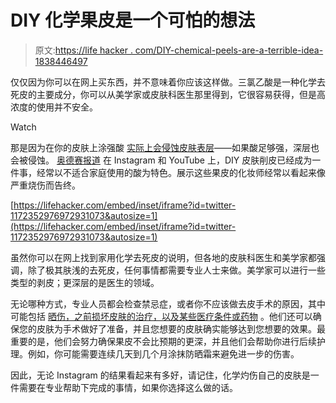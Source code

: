 # DIY 化学果皮是一个可怕的想法

> 原文:[https://life hacker . com/DIY-chemical-peels-are-a-terrible-idea-1838446497](https://lifehacker.com/diy-chemical-peels-are-a-terrible-idea-1838446497)

仅仅因为你可以在网上买东西，并不意味着你应该这样做。三氯乙酸是一种化学去死皮的主要成分，你可以从美学家或皮肤科医生那里得到，它很容易获得，但是高浓度的使用并不安全。

Watch

那是因为在你的皮肤上涂强酸 [实际上会侵蚀皮肤表层](https://labmuffin.com/fact-check-friday-what-is-a-chemical-peel/)——如果酸足够强，深层也会被侵蚀。 [奥德赛报道](https://www.theodysseyonline.com/diy-chemical-peel) 在 Instagram 和 YouTube 上，DIY 皮肤削皮已经成为一件事，经常以不适合家庭使用的酸为特色。展示这些果皮的化妆师经常以看起来像严重烧伤而告终。

 [https://lifehacker.com/embed/inset/iframe?id=twitter-1172352976972931073&autosize=1](https://lifehacker.com/embed/inset/iframe?id=twitter-1172352976972931073&autosize=1) 

虽然你可以在网上找到家用化学去死皮的说明，但各地的皮肤科医生和美学家都强调，除了极其肤浅的去死皮，任何事情都需要专业人士来做。美学家可以进行一些类型的剥皮；更深层的是医生的领域。

无论哪种方式，专业人员都会检查禁忌症，或者你不应该做去皮手术的原因，其中可能包括 [晒伤，之前损坏皮肤的治疗，以及某些医疗条件或药物](http://www.lincolnsquareskincare.com/contraindications---aftercare-1.html) 。他们还可以确保您的皮肤为手术做好了准备，并且您想要的皮肤确实能够达到您想要的效果。最重要的是，他们会努力确保果皮不会比预期的更深，并且他们会帮助你进行后续护理。例如，你可能需要连续几天到几个月涂抹防晒霜来避免进一步的伤害。

因此，无论 Instagram 的结果看起来有多好，请记住，化学灼伤自己的皮肤是一件需要在专业帮助下完成的事情，如果你选择这么做的话。